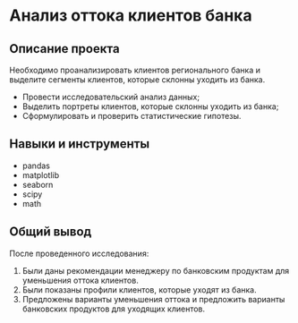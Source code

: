 # Анализ оттока клиентов банка

## Описание проекта
Необходимо проанализировать клиентов регионального банка и выделите сегменты клиентов, которые склонны уходить из банка. 
- Провести исследовательский анализ данных;
- Выделить портреты клиентов, которые склонны уходить из банка;
- Сформулировать и проверить статистические гипотезы.

## Навыки и инструменты
- pandas
- matplotlib
- seaborn
- scipy
- math
  
## Общий вывод
После проведенного исследования:
1. Были даны рекомендации менеджеру по банковским продуктам для уменьшения оттока клиентов.
2. Были показаны профили клиентов, которые уходят из банка.
3. Предложены варианты уменьшения оттока и предложить варианты банковских продуктов для уходящих клиентов.
